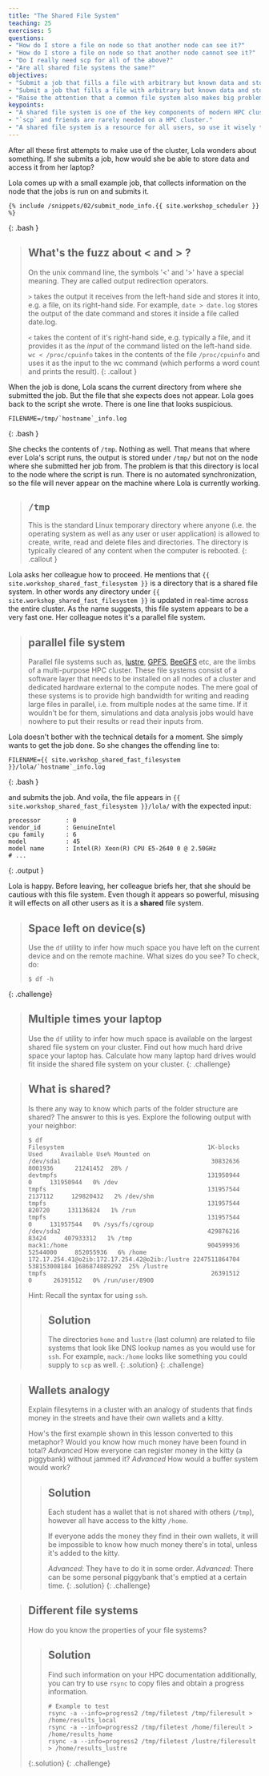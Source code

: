 ```yaml
---
title: "The Shared File System"
teaching: 25
exercises: 5
questions:
- "How do I store a file on node so that another node can see it?"
- "How do I store a file on node so that another node cannot see it?"
- "Do I really need scp for all of the above?"
- "Are all shared file systems the same?"
objectives:
- "Submit a job that fills a file with arbitrary but known data and store it in the shared file system."
- "Submit a job that fills a file with arbitrary but known data and store it in the local file system of the execution host."
- "Raise the attention that a common file system also makes big problems common to all users very quickly."
keypoints:
- "A shared file system is one of the key components of modern HPC clusters."
- "`scp` and friends are rarely needed on a HPC cluster."
- "A shared file system is a resource for all users, so use it wisely to not affect others."
---
```


After all these first attempts to make use of the cluster, Lola wonders about something. If she submits a job, how would she be able to store data and access it from her laptop?

Lola comes up with a small example job, that collects information on the node that the jobs is run on and submits it.

~~~
{% include /snippets/02/submit_node_info.{{ site.workshop_scheduler }} %}
~~~
{: .bash }

> ## What's the fuzz about < and > ?
> 
> On the unix command line, the symbols '<' and '>' have a special meaning. They are called output redirection operators. 
>
> `>` takes the output it receives from the left-hand side and stores it into, e.g. a file, on its right-hand side. For example, `date > date.log` stores the output of the date command and stores it inside a file called date.log. 
> 
> `<` takes the content of it's right-hand side, e.g. typically a file, and it provides it as the *input* of the command listed on the left-hand side. `wc < /proc/cpuinfo` takes in the contents of the file `/proc/cpuinfo` and uses it as the input to the wc command (which performs a word count and prints the result).
{: .callout }

When the job is done, Lola scans the current directory from where she submitted the job. But the file that she expects does not appear. Lola goes back to the script she wrote. There is one line that looks suspicious.

~~~
FILENAME=/tmp/`hostname`_info.log
~~~
{: .bash }

She checks the contents of `/tmp`. Nothing as well. That means that where ever Lola's script runs, the output is stored under `/tmp/` but not on the node where she submitted her job from. The problem is that this directory is local to the node where the script is run. There is no automated synchronization, so the file will never appear on the machine where Lola is currently working.

> ## `/tmp`
> This is the standard Linux temporary directory where anyone (i.e. the operating system as well as any user or user application) is allowed to create, write, read and delete files and directories. The directory is typically cleared of any content when the computer is rebooted.
{: .callout }

Lola asks her colleague how to proceed. He mentions that `{{ site.workshop_shared_fast_filesystem }}` is a directory that is a shared file system. In other words any directory under `{{ site.workshop_shared_fast_filesystem }}` is updated in real-time across the entire cluster. As the name suggests, this file system appears to be a very fast one. Her colleague notes it's a parallel file system.

> ## parallel file system
>
> Parallel file systems such as, [lustre](http://lustre.org/), [GPFS](https://www.ibm.com/support/knowledgecenter/en/SSFKCN/gpfs_welcome.html), [BeeGFS](http://www.beegfs.com/content/) etc, are the limbs of a multi-purpose HPC cluster. These file systems consist of a software layer that needs to be installed on all nodes of a cluster and dedicated hardware external to the compute nodes. The mere goal of these systems is to provide high bandwidth for writing and reading large files in parallel, i.e. from multiple nodes at the same time. If it wouldn't be for them, simulations and data analysis jobs would have nowhere to put their results or read their inputs from.

Lola doesn't bother with the technical details for a moment. She simply wants to get the job done. So she changes the offending line to:

~~~
FILENAME={{ site.workshop_shared_fast_filesystem }}/lola/`hostname`_info.log
~~~
{: .bash }

and submits the job. And voila, the file appears in `{{ site.workshop_shared_fast_filesystem }}/lola/` with the expected input: 

~~~
processor       : 0
vendor_id       : GenuineIntel
cpu family      : 6
model           : 45
model name      : Intel(R) Xeon(R) CPU E5-2640 0 @ 2.50GHz
# ...
~~~
{: .output }

Lola is happy. Before leaving, her colleague briefs her, that she should be cautious with this file system. Even though it appears so powerful, misusing it will effects on all other users as it is a **shared** file system.

> ## Space left on device(s)
>
> Use the `df` utility to infer how much space you have left on the current device and on the remote machine. What sizes do you see?
> To check, do:
>
> ~~~~~
> $ df -h
> ~~~~~
{: .challenge}

> ## Multiple times your laptop
>
> Use the `df` utility to infer how much space is available on the largest shared file system on your cluster. Find out how much hard drive space your laptop has. Calculate how many laptop hard drives would fit inside the shared file system on your cluster.
{: .challenge}

> ## What is shared?
>
> Is there any way to know which parts of the folder structure are shared? The answer to this is yes. Explore the following output with your neighbor:
>
> ~~~~~
> $ df
> Filesystem                                        1K-blocks         Used     Available Use% Mounted on
> /dev/sda1                                          30832636      8001936      21241452  28% /
> devtmpfs                                          131950944            0     131950944   0% /dev
> tmpfs                                             131957544      2137112     129820432   2% /dev/shm
> tmpfs                                             131957544       820720     131136824   1% /run
> tmpfs                                             131957544            0     131957544   0% /sys/fs/cgroup
> /dev/sda2                                         429876216        83424     407933312   1% /tmp
> mack1:/home                                       904599936     52544000     852055936   6% /home
> 172.17.254.41@o2ib:172.17.254.42@o2ib:/lustre 2247511864704 538153008184 1686874889292  25% /lustre
> tmpfs                                              26391512            0      26391512   0% /run/user/8900
> ~~~~~
>
> Hint: Recall the syntax for using `ssh`.
>
> > ## Solution
> > The directories `home` and `lustre` (last column) are related to file systems that look like DNS lookup names as you would use for `ssh`. For example, `mack:/home` looks like something you could supply to `scp` as well.
> {: .solution}
{: .challenge}

> ## Wallets analogy
>
> Explain filesytems in a cluster with an analogy of students that finds money in the streets 
> and have their own wallets and a kitty.
>
> How's the first example shown in this lesson converted to this metaphor?
> Would you know how much money have been found in total?
> *Advanced* How everyone can register money in the kitty (a piggybank) without jammed it?
> *Advanced* How would a buffer system would work?
>
> > ## Solution
> > Each student has a wallet that is not shared with others (`/tmp`), however all have access to the kitty `/home`.
> >
> > If everyone adds the money they find in their own wallets, it will be impossible to know
> > how much money there's in total, unless it's added to the kitty.
> >
> > *Advanced*: They have to do it in some order.
> > *Advanced*: There can be some personal piggybank that's emptied at a certain time.
> {: .solution}
{: .challenge}

> ## Different file systems
>
> How do you know the properties of your file systems?
>
> > ## Solution
> > Find such information on your HPC documentation
> > additionally, you can try to use `rsync` to copy files and obtain a progress information.
> > ~~~
> > # Example to test
> > rsync -a --info=progress2 /tmp/filetest /tmp/fileresult > /home/results_local
> > rsync -a --info=progress2 /tmp/filetest /home/filereult > /home/results_home
> > rsync -a --info=progress2 /tmp/filetest /lustre/fileresult > /home/results_lustre
> > ~~~
> {:.solution}
{: .challenge}
